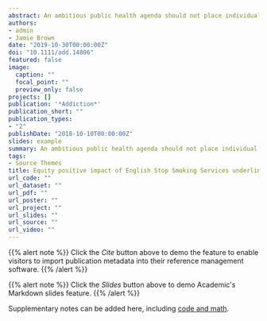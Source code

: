```yaml
---
abstract: An ambitious public health agenda should not place individual and population‐based approaches in false competition, but should understand and act upon multiple levels of health systems. Improved understanding of the nuances related to medication delivery and e‐cigarette use in the stop smoking service context may further encourage equity positive outcomes.
authors:
- admin
- Jamie Brown
date: "2019-10-30T00:00:00Z"
doi: "10.1111/add.14806"
featured: false
image:
  caption: ""
  focal_point: ""
  preview_only: false
projects: []
publication: '*Addiction*'
publication_short: ""
publication_types:
- "2"
publishDate: "2018-10-10T00:00:00Z"
slides: example
summary: An ambitious public health agenda should not place individual and population‐based approaches in false competition, but should understand and act upon multiple levels of health systems. Improved understanding of the nuances related to medication delivery and e‐cigarette use in the stop smoking service context may further encourage equity positive outcomes.
tags:
- Source Themes
title: Equity positive impact of English Stop Smoking Services underlines need for comprehensive approach to public health interventions
url_code: ""
url_dataset: ""
url_pdf: ""
url_poster: ""
url_project: ""
url_slides: ""
url_source: "" 
url_video: ""
---
```


{{% alert note %}}
Click the *Cite* button above to demo the feature to enable visitors to import publication metadata into their reference management software.
{{% /alert %}}

{{% alert note %}}
Click the *Slides* button above to demo Academic's Markdown slides feature.
{{% /alert %}}

Supplementary notes can be added here, including [code and math](https://sourcethemes.com/academic/docs/writing-markdown-latex/).
